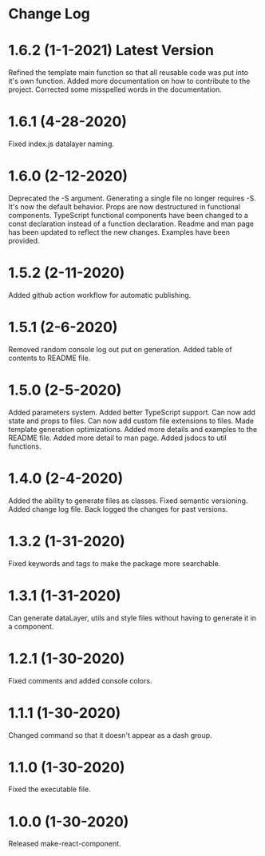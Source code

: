 # Change Log

# 1.6.2 (1-1-2021) Latest Version
Refined the template main function so that all reusable code was put into it's own function.
Added more documentation on how to contribute to the project.
Corrected some misspelled words in the documentation.

# 1.6.1 (4-28-2020)
Fixed index.js datalayer naming.

# 1.6.0 (2-12-2020)
Deprecated the -S argument. Generating a single file no longer requires -S. It's now the default behavior.
Props are now destructured in functional components.
TypeScript functional components have been changed to a const declaration instead of a function declaration.
Readme and man page has been updated to reflect the new changes.
Examples have been provided.

# 1.5.2 (2-11-2020)
Added github action workflow for automatic publishing.

# 1.5.1 (2-6-2020)
Removed random console log out put on generation.
Added table of contents to README file.

# 1.5.0 (2-5-2020)
Added parameters system.
Added better TypeScript support.
Can now add state and props to files.
Can now add custom file extensions to files.
Made template generation optimizations.
Added more details and examples to the README file.
Added more detail to man page.
Added jsdocs to util functions.

# 1.4.0 (2-4-2020)
Added the ability to generate files as classes.
Fixed semantic versioning.
Added change log file.
Back logged the changes for past versions.

# 1.3.2 (1-31-2020)
Fixed keywords and tags to make the package more searchable.

# 1.3.1 (1-31-2020)
Can generate dataLayer, utils and style files without having to generate it in a component.

# 1.2.1 (1-30-2020)
Fixed comments and added console colors.

# 1.1.1 (1-30-2020)
Changed command so that it doesn't appear as a dash group.

# 1.1.0 (1-30-2020)
Fixed the executable file.

# 1.0.0 (1-30-2020)
Released make-react-component.
